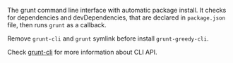 The grunt command line interface with automatic package install. It checks for dependencies and devDependencies, that are declared in `package.json` file, then runs `grunt` as a callback. 

Remove `grunt-cli` and `grunt` symlink before install `grunt-greedy-cli`.

Check [grunt-cli](https://github.com/gruntjs/grunt-cli) for more information about CLI API. 